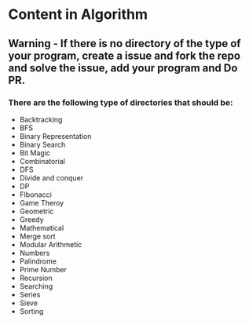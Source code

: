 # Content in Algorithm   

## Warning - If there is no directory of the type of your program, create a issue and fork the repo and solve the issue, add your program and Do PR.

### There are the following type of directories that should be:

- Backtracking
- BFS
- Binary Representation
- Binary Search
- Bit Magic
- Combinatorial
- DFS
- Divide and conquer
- DP
- FIbonacci
- Game Theroy
- Geometric
- Greedy
- Mathematical
- Merge sort
- Modular Arithmetic
- Numbers
- Palindrome
- Prime Number
- Recursion
- Searching
- Series
- Sieve
- Sorting
